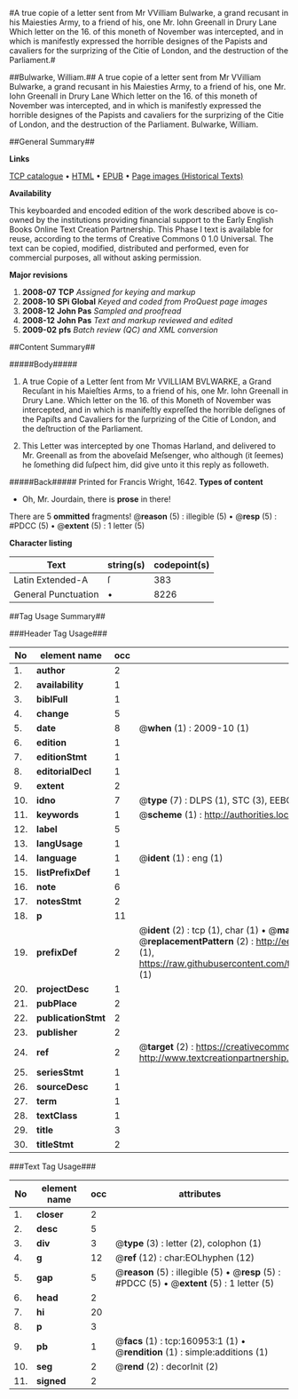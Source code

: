 #A true copie of a letter sent from Mr VVilliam Bulwarke, a grand recusant in his Maiesties Army, to a friend of his, one Mr. Iohn Greenall in Drury Lane Which letter on the 16. of this moneth of November was intercepted, and in which is manifestly expressed the horrible designes of the Papists and cavaliers for the surprizing of the Citie of London, and the destruction of the Parliament.#

##Bulwarke, William.##
A true copie of a letter sent from Mr VVilliam Bulwarke, a grand recusant in his Maiesties Army, to a friend of his, one Mr. Iohn Greenall in Drury Lane Which letter on the 16. of this moneth of November was intercepted, and in which is manifestly expressed the horrible designes of the Papists and cavaliers for the surprizing of the Citie of London, and the destruction of the Parliament.
Bulwarke, William.

##General Summary##

**Links**

[TCP catalogue](http://www.ota.ox.ac.uk/tcp/)  • 
[HTML](http://tei.it.ox.ac.uk/tcp/Texts-HTML/free/A77/A77796.html)  • 
[EPUB](http://tei.it.ox.ac.uk/tcp/Texts-EPUB/free/A77/A77796.epub) • 
[Page images (Historical Texts)](https://data.historicaltexts.jisc.ac.uk/view?pubId=eebo-99871154e&pageId=eebo-99871154e-160953-1)

**Availability**

This keyboarded and encoded edition of the
	       work described above is co-owned by the institutions
	       providing financial support to the Early English Books
	       Online Text Creation Partnership. This Phase I text is
	       available for reuse, according to the terms of Creative
	       Commons 0 1.0 Universal. The text can be copied,
	       modified, distributed and performed, even for
	       commercial purposes, all without asking permission.

**Major revisions**

1. __2008-07__ __TCP__ *Assigned for keying and markup*
1. __2008-10__ __SPi Global__ *Keyed and coded from ProQuest page images*
1. __2008-12__ __John Pas__ *Sampled and proofread*
1. __2008-12__ __John Pas__ *Text and markup reviewed and edited*
1. __2009-02__ __pfs__ *Batch review (QC) and XML conversion*

##Content Summary##

#####Body#####

1. A true Copie of a Letter ſent from Mr VVILLIAM BVLWARKE, a Grand Recuſant in his Maieſties Arms, to a friend of his, one Mr. Iohn Greenall in Drury Lane. Which letter on the 16. of this Moneth of November was intercepted, and in which is manifeſtly expreſſed the horrible deſignes of the Papiſts and Cavaliers for the ſurprizing of the Citie of London, and the deſtruction of the Parliament.

1. This Letter was intercepted by one Thomas Harland, and delivered to Mr. Greenall as from the aboveſaid Meſsenger, who although (it ſeemes) he ſomething did ſuſpect him, did give unto it this reply as followeth.

#####Back#####
Printed for Francis Wright, 1642.
**Types of content**

  * Oh, Mr. Jourdain, there is **prose** in there!

There are 5 **ommitted** fragments! 
 @__reason__ (5) : illegible (5)  •  @__resp__ (5) : #PDCC (5)  •  @__extent__ (5) : 1 letter (5)

**Character listing**


|Text|string(s)|codepoint(s)|
|---|---|---|
|Latin Extended-A|ſ|383|
|General Punctuation|•|8226|

##Tag Usage Summary##

###Header Tag Usage###

|No|element name|occ|attributes|
|---|---|---|---|
|1.|__author__|2||
|2.|__availability__|1||
|3.|__biblFull__|1||
|4.|__change__|5||
|5.|__date__|8| @__when__ (1) : 2009-10 (1)|
|6.|__edition__|1||
|7.|__editionStmt__|1||
|8.|__editorialDecl__|1||
|9.|__extent__|2||
|10.|__idno__|7| @__type__ (7) : DLPS (1), STC (3), EEBO-CITATION (1), PROQUEST (1), VID (1)|
|11.|__keywords__|1| @__scheme__ (1) : http://authorities.loc.gov/ (1)|
|12.|__label__|5||
|13.|__langUsage__|1||
|14.|__language__|1| @__ident__ (1) : eng (1)|
|15.|__listPrefixDef__|1||
|16.|__note__|6||
|17.|__notesStmt__|2||
|18.|__p__|11||
|19.|__prefixDef__|2| @__ident__ (2) : tcp (1), char (1)  •  @__matchPattern__ (2) : ([0-9\-]+):([0-9IVX]+) (1), (.+) (1)  •  @__replacementPattern__ (2) : http://eebo.chadwyck.com/downloadtiff?vid=$1&page=$2 (1), https://raw.githubusercontent.com/textcreationpartnership/Texts/master/tcpchars.xml#$1 (1)|
|20.|__projectDesc__|1||
|21.|__pubPlace__|2||
|22.|__publicationStmt__|2||
|23.|__publisher__|2||
|24.|__ref__|2| @__target__ (2) : https://creativecommons.org/publicdomain/zero/1.0/ (1), http://www.textcreationpartnership.org/docs/. (1)|
|25.|__seriesStmt__|1||
|26.|__sourceDesc__|1||
|27.|__term__|1||
|28.|__textClass__|1||
|29.|__title__|3||
|30.|__titleStmt__|2||


###Text Tag Usage###

|No|element name|occ|attributes|
|---|---|---|---|
|1.|__closer__|2||
|2.|__desc__|5||
|3.|__div__|3| @__type__ (3) : letter (2), colophon (1)|
|4.|__g__|12| @__ref__ (12) : char:EOLhyphen (12)|
|5.|__gap__|5| @__reason__ (5) : illegible (5)  •  @__resp__ (5) : #PDCC (5)  •  @__extent__ (5) : 1 letter (5)|
|6.|__head__|2||
|7.|__hi__|20||
|8.|__p__|3||
|9.|__pb__|1| @__facs__ (1) : tcp:160953:1 (1)  •  @__rendition__ (1) : simple:additions (1)|
|10.|__seg__|2| @__rend__ (2) : decorInit (2)|
|11.|__signed__|2||
